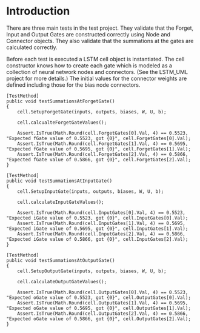 # Introduction
There are three main tests in the test project. They validate that the Forget, Input and Output Gates are constructed correctly using Node and Connector objects. They also validate that the summations at the gates are calculated correctly.

Before each test is executed a LSTM cell object is instantiated. The cell constructor knows how to create each gate which is modeled as a collection of neural network nodes and connectors. (See the LSTM_UML project for more details.)  The initial values for the connector weights are defined including those for the bias node connectors.

```
[TestMethod]
public void testSummationsAtForgetGate()
{            
    cell.SetupForgetGate(inputs, outputs, biases, W, U, b);

    cell.calcualteForgetGateValues();

    Assert.IsTrue(Math.Round(cell.ForgetGates[0].Val, 4) == 0.5523, "Expected fGate value of 0.5523, got {0}", cell.ForgetGates[0].Val);
    Assert.IsTrue(Math.Round(cell.ForgetGates[1].Val, 4) == 0.5695, "Expected fGate value of 0.5695, got {0}", cell.ForgetGates[1].Val);
    Assert.IsTrue(Math.Round(cell.ForgetGates[2].Val, 4) == 0.5866, "Expected fGate value of 0.5866, got {0}", cell.ForgetGates[2].Val);
}
        
[TestMethod]
public void testSummationsAtInputGate()
{
    cell.SetupInputGate(inputs, outputs, biases, W, U, b);

    cell.calculateInputGateValues();

    Assert.IsTrue(Math.Round(cell.InputGates[0].Val, 4) == 0.5523, "Expected iGate value of 0.5523, got {0}", cell.InputGates[0].Val);
    Assert.IsTrue(Math.Round(cell.InputGates[1].Val, 4) == 0.5695, "Expected iGate value of 0.5695, got {0}", cell.InputGates[1].Val);
    Assert.IsTrue(Math.Round(cell.InputGates[2].Val, 4) == 0.5866, "Expected iGate value of 0.5866, got {0}", cell.InputGates[2].Val);
}

[TestMethod]
public void testSummationsAtOutputGate()
{
    cell.SetupOutputGate(inputs, outputs, biases, W, U, b);

    cell.calculateOutputGateValues();

    Assert.IsTrue(Math.Round(cell.OutputGates[0].Val, 4) == 0.5523, "Expected oGate value of 0.5523, got {0}", cell.OutputGates[0].Val);
    Assert.IsTrue(Math.Round(cell.OutputGates[1].Val, 4) == 0.5695, "Expected oGate value of 0.5695, got {0}", cell.OutputGates[1].Val);
    Assert.IsTrue(Math.Round(cell.OutputGates[2].Val, 4) == 0.5866, "Expected oGate value of 0.5866, got {0}", cell.OutputGates[2].Val);
}
```        
